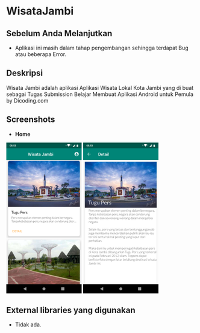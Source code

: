 # WisataJambi

Sebelum Anda Melanjutkan
------
* Aplikasi ini masih dalam tahap pengembangan sehingga terdapat Bug atau beberapa Error.<br>


Deskripsi
---------
Wisata Jambi adalah aplikasi Aplikasi Wisata Lokal Kota Jambi yang di buat sebagai Tugas Submission Belajar Membuat Aplikasi Android untuk Pemula by Dicoding.com


Screenshots
----------
* **Home**<br>
<p float="left">
<img src="https://github.com/ahmadzuh/WisataJambi/blob/master/screenshot/Screenshot_20190915-085349.png" alt="Login" width="200dp" height="400dp">          
<img src="https://github.com/ahmadzuh/WisataJambi/blob/master/screenshot/Screenshot_20190915-085359.png" alt="Detail Blog" width="200dp" height="400dp">
</p>


External libraries yang digunakan
----------
* Tidak ada.
